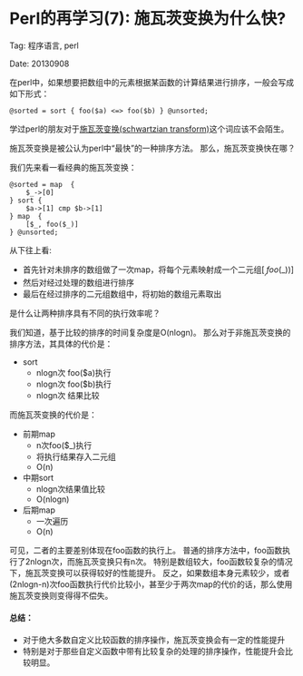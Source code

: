 Perl的再学习(7): 施瓦茨变换为什么快?
====================================

Tag: 程序语言, perl

Date: 20130908

在perl中，如果想要把数组中的元素根据某函数的计算结果进行排序，一般会写成如下形式：

	@sorted = sort { foo($a) <=> foo($b) } @unsorted;

学过perl的朋友对于[施瓦茨变换(schwartzian transform)](#http://en.wikipedia.org/wiki/Schwartzian_transform)这个词应该不会陌生。

施瓦茨变换是被公认为perl中“最快”的一种排序方法。
那么，施瓦茨变换快在哪？

我们先来看一看经典的施瓦茨变换：

	@sorted = map  { 
		$_->[0] 
	} sort { 
		$a->[1] cmp $b->[1] 
	} map  { 
		[$_, foo($_)] 
	} @unsorted;

从下往上看:

* 首先针对未排序的数组做了一次map，将每个元素映射成一个二元组[$_, foo($_))]
* 然后对经过处理的数组进行排序
* 最后在经过排序的二元组数组中，将初始的数组元素取出

是什么让两种排序具有不同的执行效率呢？

我们知道，基于比较的排序的时间复杂度是O(nlogn)。
那么对于非施瓦茨变换的排序方法，其具体的代价是：

* sort
	* nlogn次 foo($a)执行
	* nlogn次 foo($b)执行
	* nlogn次 结果比较

而施瓦茨变换的代价是：

* 前期map
	* n次foo($_)执行
	* 将执行结果存入二元组
	* O(n)
* 中期sort
	* nlogn次结果值比较
	* O(nlogn)
* 后期map
	* 一次遍历
	* O(n)
		
可见，二者的主要差别体现在foo函数的执行上。
普通的排序方法中，foo函数执行了2nlogn次，而施瓦茨变换只有n次。
特别是数组较大，foo函数较复杂的情况下，施瓦茨变换可以获得较好的性能提升。
反之，如果数组本身元素较少，或者(2nlogn-n)次foo函数执行代价比较小，甚至少于两次map的代价的话，那么使用施瓦茨变换则变得得不偿失。


#### 总结：

* 对于绝大多数自定义比较函数的排序操作，施瓦茨变换会有一定的性能提升
* 特别是对于那些自定义函数中带有比较复杂的处理的排序操作，性能提升会比较明显。
